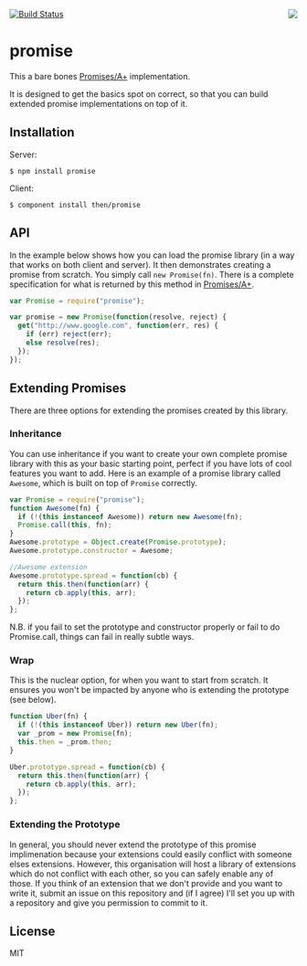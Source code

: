 [![Build Status](https://travis-ci.org/then/promise.png)](https://travis-ci.org/then/promise)
<a href="http://promises-aplus.github.com/promises-spec"><img src="http://promises-aplus.github.com/promises-spec/assets/logo-small.png" align="right" /></a>

# promise

This a bare bones [Promises/A+](http://promises-aplus.github.com/promises-spec/) implementation.

It is designed to get the basics spot on correct, so that you can build extended promise implementations on top of it.

## Installation

Server:

    $ npm install promise

Client:

    $ component install then/promise

## API

In the example below shows how you can load the promise library (in a way that works on both client and server). It then demonstrates creating a promise from scratch. You simply call `new Promise(fn)`. There is a complete specification for what is returned by this method in [Promises/A+](http://promises-aplus.github.com/promises-spec/).

```javascript
var Promise = require("promise");

var promise = new Promise(function(resolve, reject) {
  get("http://www.google.com", function(err, res) {
    if (err) reject(err);
    else resolve(res);
  });
});
```

## Extending Promises

There are three options for extending the promises created by this library.

### Inheritance

You can use inheritance if you want to create your own complete promise library with this as your basic starting point, perfect if you have lots of cool features you want to add. Here is an example of a promise library called `Awesome`, which is built on top of `Promise` correctly.

```javascript
var Promise = require("promise");
function Awesome(fn) {
  if (!(this instanceof Awesome)) return new Awesome(fn);
  Promise.call(this, fn);
}
Awesome.prototype = Object.create(Promise.prototype);
Awesome.prototype.constructor = Awesome;

//Awesome extension
Awesome.prototype.spread = function(cb) {
  return this.then(function(arr) {
    return cb.apply(this, arr);
  });
};
```

N.B. if you fail to set the prototype and constructor properly or fail to do Promise.call, things can fail in really subtle ways.

### Wrap

This is the nuclear option, for when you want to start from scratch. It ensures you won't be impacted by anyone who is extending the prototype (see below).

```javascript
function Uber(fn) {
  if (!(this instanceof Uber)) return new Uber(fn);
  var _prom = new Promise(fn);
  this.then = _prom.then;
}

Uber.prototype.spread = function(cb) {
  return this.then(function(arr) {
    return cb.apply(this, arr);
  });
};
```

### Extending the Prototype

In general, you should never extend the prototype of this promise implimenation because your extensions could easily conflict with someone elses extensions. However, this organisation will host a library of extensions which do not conflict with each other, so you can safely enable any of those. If you think of an extension that we don't provide and you want to write it, submit an issue on this repository and (if I agree) I'll set you up with a repository and give you permission to commit to it.

## License

MIT
